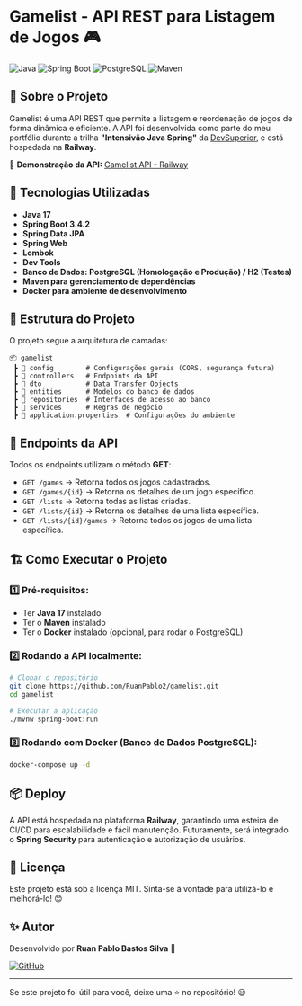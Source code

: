 # Gamelist - API REST para Listagem de Jogos 🎮

![Java](https://img.shields.io/badge/Java-17-blue) ![Spring Boot](https://img.shields.io/badge/Spring%20Boot-3.4.2-brightgreen) ![PostgreSQL](https://img.shields.io/badge/PostgreSQL-14-%234169E1) ![Maven](https://img.shields.io/badge/Maven-Build%20Tool-yellow)

## 📌 Sobre o Projeto

Gamelist é uma API REST que permite a listagem e reordenação de jogos de forma dinâmica e eficiente. A API foi desenvolvida como parte do meu portfólio durante a trilha **"Intensivão Java Spring"** da [DevSuperior](https://devsuperior.com.br/), e está hospedada na **Railway**.

🔗 **Demonstração da API:** [Gamelist API - Railway](https://gamelist-production-e05d.up.railway.app)

## 🚀 Tecnologias Utilizadas

- **Java 17**
- **Spring Boot 3.4.2**
- **Spring Data JPA**
- **Spring Web**
- **Lombok**
- **Dev Tools**
- **Banco de Dados: PostgreSQL (Homologação e Produção) / H2 (Testes)**
- **Maven para gerenciamento de dependências**
- **Docker para ambiente de desenvolvimento**

## 📂 Estrutura do Projeto

O projeto segue a arquitetura de camadas:

```
📦 gamelist
 ┣ 📂 config        # Configurações gerais (CORS, segurança futura)
 ┣ 📂 controllers   # Endpoints da API
 ┣ 📂 dto           # Data Transfer Objects
 ┣ 📂 entities      # Modelos do banco de dados
 ┣ 📂 repositories  # Interfaces de acesso ao banco
 ┣ 📂 services      # Regras de negócio
 ┣ 📜 application.properties  # Configurações do ambiente
```

## 🔗 Endpoints da API

Todos os endpoints utilizam o método **GET**:

- `GET /games` → Retorna todos os jogos cadastrados.
- `GET /games/{id}` → Retorna os detalhes de um jogo específico.
- `GET /lists` → Retorna todas as listas criadas.
- `GET /lists/{id}` → Retorna os detalhes de uma lista específica.
- `GET /lists/{id}/games` → Retorna todos os jogos de uma lista específica.

## 🏗️ Como Executar o Projeto

### 1️⃣ Pré-requisitos:
- Ter **Java 17** instalado
- Ter o **Maven** instalado
- Ter o **Docker** instalado (opcional, para rodar o PostgreSQL)

### 2️⃣ Rodando a API localmente:

```bash
# Clonar o repositório
git clone https://github.com/RuanPablo2/gamelist.git
cd gamelist

# Executar a aplicação
./mvnw spring-boot:run
```

### 3️⃣ Rodando com Docker (Banco de Dados PostgreSQL):
```bash
docker-compose up -d
```

## 📦 Deploy

A API está hospedada na plataforma **Railway**, garantindo uma esteira de CI/CD para escalabilidade e fácil manutenção. Futuramente, será integrado o **Spring Security** para autenticação e autorização de usuários.

## 📜 Licença

Este projeto está sob a licença MIT. Sinta-se à vontade para utilizá-lo e melhorá-lo! 😊

## ✨ Autor

Desenvolvido por **Ruan Pablo Bastos Silva** 🚀

[![GitHub](https://img.shields.io/badge/GitHub-RuanPablo2-%23181717?style=for-the-badge&logo=github)](https://github.com/RuanPablo2)

---

Se este projeto foi útil para você, deixe uma ⭐ no repositório! 😃
